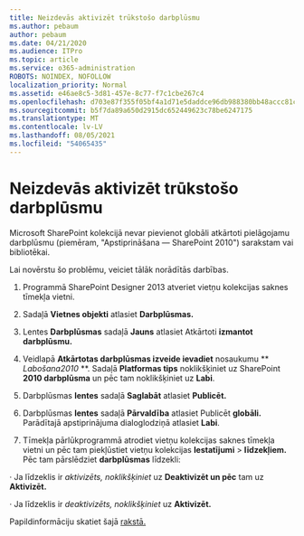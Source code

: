 ```yaml
---
title: Neizdevās aktivizēt trūkstošo darbplūsmu
ms.author: pebaum
author: pebaum
ms.date: 04/21/2020
ms.audience: ITPro
ms.topic: article
ms.service: o365-administration
ROBOTS: NOINDEX, NOFOLLOW
localization_priority: Normal
ms.assetid: e46ae8c5-3d81-457e-8c77-f7c1cbe267c4
ms.openlocfilehash: d703e87f355f05bf4a1d71e5daddce96db988380bb48accc81c95f1ba91fbb2b
ms.sourcegitcommit: b5f7da89a650d2915dc652449623c78be6247175
ms.translationtype: MT
ms.contentlocale: lv-LV
ms.lasthandoff: 08/05/2021
ms.locfileid: "54065435"
---
```

# <a name="missing-workflow-failed-to-activate"></a>Neizdevās aktivizēt trūkstošo darbplūsmu

Microsoft SharePoint kolekcijā nevar pievienot globāli atkārtoti pielāgojamu darbplūsmu (piemēram, "Apstiprināšana — SharePoint 2010") sarakstam vai bibliotēkai.
  
Lai novērstu šo problēmu, veiciet tālāk norādītās darbības. 
  
1. Programmā SharePoint Designer 2013 atveriet vietņu kolekcijas saknes tīmekļa vietni.
  
2. Sadaļā **Vietnes objekti** atlasiet **Darbplūsmas.** 
  
3. Lentes **Darbplūsmas** sadaļā **Jauns** atlasiet Atkārtoti **izmantot darbplūsmu.** 
  
4. Veidlapā **Atkārtotas darbplūsmas izveide ievadiet** nosaukumu ** *Labošana2010* **. Sadaļā **Platformas tips** noklikšķiniet uz SharePoint **2010 darbplūsma** un pēc tam noklikšķiniet uz **Labi**. 
  
1. Darbplūsmas **lentes** sadaļā **Saglabāt** atlasiet **Publicēt.** 
  
2. Darbplūsmas **lentes** sadaļā **Pārvaldība** atlasiet Publicēt **globāli.** Parādītajā apstiprinājuma dialoglodziņā atlasiet **Labi**. 
  
3. Tīmekļa pārlūkprogrammā atrodiet vietņu kolekcijas saknes tīmekļa vietni un pēc tam piekļūstiet vietņu kolekcijas **Iestatījumi** \> **līdzekļiem.** Pēc tam pārslēdziet **darbplūsmas** līdzekli: 
  
· Ja līdzeklis ir *aktivizēts, noklikšķiniet* uz **Deaktivizēt un pēc** tam uz **Aktivizēt.** 
  
· Ja līdzeklis ir *deaktivizēts, noklikšķiniet* uz **Aktivizēt.** 
  
Papildinformāciju skatiet šajā [rakstā.](https://go.microsoft.com/fwlink/?linkid=2047770&amp;clcid=0x409)
  


